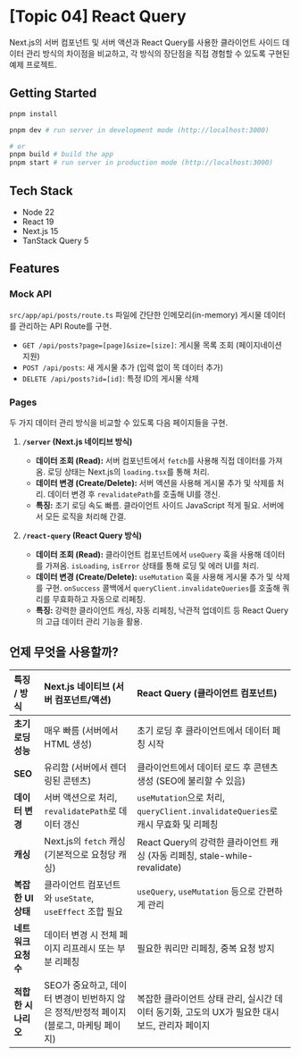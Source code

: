 # [Topic 04] React Query

Next.js의 서버 컴포넌트 및 서버 액션과 React Query를 사용한 클라이언트 사이드 데이터 관리 방식의 차이점을 비교하고, 각 방식의 장단점을 직접 경험할 수 있도록 구현된 예제 프로젝트.

## Getting Started

```bash
pnpm install

pnpm dev # run server in development mode (http://localhost:3000)

# or
pnpm build # build the app
pnpm start # run server in production mode (http://localhost:3000)
```

## Tech Stack

- Node 22
- React 19
- Next.js 15
- TanStack Query 5

## Features

### Mock API

`src/app/api/posts/route.ts` 파일에 간단한 인메모리(in-memory) 게시물 데이터를 관리하는 API Route를 구현.

- `GET /api/posts?page=[page]&size=[size]`: 게시물 목록 조회 (페이지네이션 지원)
- `POST /api/posts`: 새 게시물 추가 (입력 없이 목 데이터 추가)
- `DELETE /api/posts?id=[id]`: 특정 ID의 게시물 삭제

### Pages

두 가지 데이터 관리 방식을 비교할 수 있도록 다음 페이지들을 구현.

1.  **`/server` (Next.js 네이티브 방식)**
    - **데이터 조회 (Read):** 서버 컴포넌트에서 `fetch`를 사용해 직접 데이터를 가져옴. 로딩 상태는 Next.js의 `loading.tsx`를 통해 처리.
    - **데이터 변경 (Create/Delete):** 서버 액션을 사용해 게시물 추가 및 삭제를 처리. 데이터 변경 후 `revalidatePath`를 호출해 UI를 갱신.
    - **특징:** 초기 로딩 속도 빠름. 클라이언트 사이드 JavaScript 적게 필요. 서버에서 모든 로직을 처리해 간결.

2.  **`/react-query` (React Query 방식)**
    - **데이터 조회 (Read):** 클라이언트 컴포넌트에서 `useQuery` 훅을 사용해 데이터를 가져옴. `isLoading`, `isError` 상태를 통해 로딩 및 에러 UI를 처리.
    - **데이터 변경 (Create/Delete):** `useMutation` 훅을 사용해 게시물 추가 및 삭제를 구현. `onSuccess` 콜백에서 `queryClient.invalidateQueries`를 호출해 쿼리를 무효화하고 자동으로 리페칭.
    - **특징:** 강력한 클라이언트 캐싱, 자동 리페칭, 낙관적 업데이트 등 React Query의 고급 데이터 관리 기능을 활용.

## 언제 무엇을 사용할까?

| 특징 / 방식          | Next.js 네이티브 (서버 컴포넌트/액션)                                                  | React Query (클라이언트 컴포넌트)                                                             |
| :------------------- | :------------------------------------------------------------------------------------- | :-------------------------------------------------------------------------------------------- |
| **초기 로딩 성능**   | 매우 빠름 (서버에서 HTML 생성)                                                         | 초기 로딩 후 클라이언트에서 데이터 페칭 시작                                                  |
| **SEO**              | 유리함 (서버에서 렌더링된 콘텐츠)                                                      | 클라이언트에서 데이터 로드 후 콘텐츠 생성 (SEO에 불리할 수 있음)                              |
| **데이터 변경**      | 서버 액션으로 처리, `revalidatePath`로 데이터 갱신                                     | `useMutation`으로 처리, `queryClient.invalidateQueries`로 캐시 무효화 및 리페칭               |
| **캐싱**             | Next.js의 `fetch` 캐싱 (기본적으로 요청당 캐싱)                                        | React Query의 강력한 클라이언트 캐싱 (자동 리페칭, stale-while-revalidate)                    |
| **복잡한 UI 상태**   | 클라이언트 컴포넌트와 `useState`, `useEffect` 조합 필요                                | `useQuery`, `useMutation` 등으로 간편하게 관리                                                |
| **네트워크 요청 수** | 데이터 변경 시 전체 페이지 리프레시 또는 부분 리페칭                                   | 필요한 쿼리만 리페칭, 중복 요청 방지                                                          |
| **적합한 시나리오**  | SEO가 중요하고, 데이터 변경이 빈번하지 않은 정적/반정적 페이지 (블로그, 마케팅 페이지) | 복잡한 클라이언트 상태 관리, 실시간 데이터 동기화, 고도의 UX가 필요한 대시보드, 관리자 페이지 |
